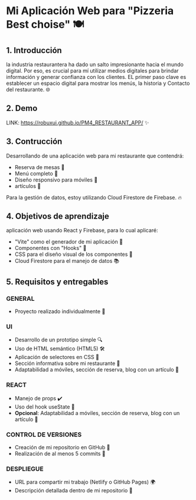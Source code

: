 # Mi Aplicación Web para "Pizzeria Best choise" 🍽️

## 1. Introducción
 la industria restaurantera ha dado un salto impresionante hacia el mundo digital. Por eso, es crucial para mí utilizar medios digitales para brindar información 
 y generar confianza  con los clientes. EL primer paso clave es establecer un espacio digital para mostrar los menús,  la historia y Contacto del restaurante. 🌐

## 2. Demo
LINK: https://robuxui.github.io/PM4_RESTAURANT_APP/ ✨

## 3. Contrucción
Desarrollando de una aplicación web para mi restaurante que contendrá:

- Reserva de mesas 📅
- Menú completo 📜
- Diseño responsivo para móviles 📱
- artículos 📰

Para la gestión de datos, estoy utilizando Cloud Firestore de Firebase. 🔥

## 4. Objetivos de aprendizaje
 aplicación web usando React y Firebase, para lo cual aplicaré:

- "Vite" como el generador de mi aplicación 🚀
- Componentes con "Hooks" 🎣
- CSS para el diseño visual de los componentes 🎨
- Cloud Firestore para el manejo de datos 📚

## 5. Requisitos y entregables


### GENERAL
- Proyecto realizado individualmente 👤

### UI
- Desarrollo de un prototipo simple 🔍
- Uso de HTML semántico (HTML5) 🛠️
- Aplicación de selectores en CSS 🎨
- Sección informativa sobre mi restaurante 📖
- Adaptabilidad a móviles, sección de reserva, blog con un artículo 📲

### REACT
- Manejo de props ✔️
- Uso del hook useState 🔄
- **Opcional**: Adaptabilidad a móviles, sección de reserva, blog con un artículo 📝

### CONTROL DE VERSIONES
- Creación de mi repositorio en GitHub 📌
- Realización de al menos 5 commits 🔖

### DESPLIEGUE
- URL para compartir mi trabajo (Netlify o GitHub Pages) 🌍
- Descripción detallada dentro de mi repositorio 📄





